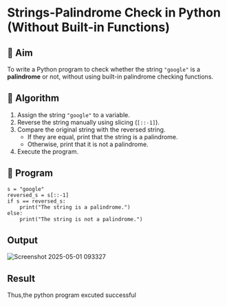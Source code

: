 # Strings-Palindrome Check in Python (Without Built-in Functions)

## 🎯 Aim
To write a Python program to check whether the string `"google"` is a **palindrome** or not, without using built-in palindrome checking functions.

## 🧠 Algorithm
1. Assign the string `"google"` to a variable.
2. Reverse the string manually using slicing (`[::-1]`).
3. Compare the original string with the reversed string.
   - If they are equal, print that the string is a palindrome.
   - Otherwise, print that it is not a palindrome.
4. Execute the program.

## 🧾 Program
```
s = "google"
reversed_s = s[::-1]
if s == reversed_s:
    print("The string is a palindrome.")
else:
    print("The string is not a palindrome.")
```
## Output
![Screenshot 2025-05-01 093327](https://github.com/user-attachments/assets/c7f08964-8139-4bd2-b930-9adec1fa7299)

## Result
Thus,the python program excuted successful
